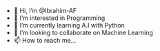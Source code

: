 - 👋 Hi, I’m @Ibrahim-AF
- 👀 I’m interested in Programming
- 🌱 I’m currently learning A.I with Python
- 💞️ I’m looking to collaborate on Machine Learning 
- 📫 How to reach me...

<!---
Ibrahim-AF/Ibrahim-AF is a ✨ special ✨ repository because its `README.md` (this file) appears on your GitHub profile.
You can click the Preview link to take a look at your changes.
--->
